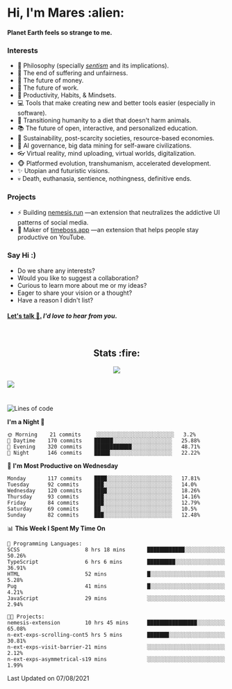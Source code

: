<h1>Hi, I'm Mares :alien:</h1>

#### Planet Earth feels so strange to me.

### **Interests**

- 🌊 Philosophy (specially [_sentism_][sentismmedium] and its implications).
- 🎯 The end of suffering and unfairness.
- 💸 The future of money.
- 💼 The future of work.
- 🧠 Productivity, Habits, & Mindsets.
- 💻 Tools that make creating new and better tools easier (especially in software).
- 🥗 Transitioning humanity to a diet that doesn't harm animals.
- 📚 The future of open, interactive, and personalized education.
- 🌱 Sustainability, post-scarcity societies, resource-based economies.
- 🤖 AI governance, big data mining for self-aware civilizations.
- 👓 Virtual reality, mind uploading, virtual worlds, digitalization.
- 🐵 Platformed evolution, transhumanism, accelerated development.
- ✨ Utopian and futuristic visions.
- 💀 Death, euthanasia, sentience, nothingness, definitive ends.


### **Projects**

- ⚡ Building [nemesis.run](https://nemesis.run) —an extension that neutralizes the addictive UI patterns of social media.
- 💎 Maker of [timeboss.app](https://timeboss.app) —an extension that helps people stay productive on YouTube.


### **Say Hi :)**

- Do we share any interests?
- Would you like to suggest a collaboration?
- Curious to learn more about me or my ideas?
- Eager to share your vision or a thought?
- Have a reason I didn't list?

#### [Let's talk :wave:.](mailto:mareszhar@gmail.com) _I'd love to hear from you_.

[sentismmedium]: https://medium.com/@mareszhar/born-a-prisoner-a-reflection-about-life-its-struggles-and-a-plan-to-escape-d8566ce9b026

<br>

<h2 align="center">Stats :fire:</h2>

<div align="center">
  <img src="https://github-readme-streak-stats.herokuapp.com?user=mareszhar&theme=black-ice&hide_border=true&stroke=FFFFFF15&ring=DF8FFE&fire=DF8FFE&currStreakLabel=DF8FFE&background=1A232A&currStreakNum=86FFAB">
</div>

<!-- Add or remove this: &dates=B1AAB3FF at the end of the streak stats URL if they get bugged and aren't updating -->

<br>

<img src="https://activity-graph.herokuapp.com/graph?username=mareszhar&theme=nord&bg_color=00000000&color=979797&line=DF8FFE&point=00000000&area=true&hide_border=true">

<br>

<h1></h1>

<!--START_SECTION:waka-->
![Lines of code](https://img.shields.io/badge/From%20Hello%20World%20I%27ve%20Written-103540%20lines%20of%20code-blue)

**I'm a Night 🦉** 

```text
🌞 Morning    21 commits     ░░░░░░░░░░░░░░░░░░░░░░░░░   3.2% 
🌆 Daytime    170 commits    ██████░░░░░░░░░░░░░░░░░░░   25.88% 
🌃 Evening    320 commits    ████████████░░░░░░░░░░░░░   48.71% 
🌙 Night      146 commits    █████░░░░░░░░░░░░░░░░░░░░   22.22%

```
📅 **I'm Most Productive on Wednesday** 

```text
Monday       117 commits    ████░░░░░░░░░░░░░░░░░░░░░   17.81% 
Tuesday      92 commits     ███░░░░░░░░░░░░░░░░░░░░░░   14.0% 
Wednesday    120 commits    ████░░░░░░░░░░░░░░░░░░░░░   18.26% 
Thursday     93 commits     ███░░░░░░░░░░░░░░░░░░░░░░   14.16% 
Friday       84 commits     ███░░░░░░░░░░░░░░░░░░░░░░   12.79% 
Saturday     69 commits     ██░░░░░░░░░░░░░░░░░░░░░░░   10.5% 
Sunday       82 commits     ███░░░░░░░░░░░░░░░░░░░░░░   12.48%

```


📊 **This Week I Spent My Time On** 

```text
💬 Programming Languages: 
SCSS                     8 hrs 18 mins       ████████████░░░░░░░░░░░░░   50.26% 
TypeScript               6 hrs 6 mins        █████████░░░░░░░░░░░░░░░░   36.91% 
HTML                     52 mins             █░░░░░░░░░░░░░░░░░░░░░░░░   5.28% 
Pug                      41 mins             █░░░░░░░░░░░░░░░░░░░░░░░░   4.21% 
JavaScript               29 mins             ░░░░░░░░░░░░░░░░░░░░░░░░░   2.94%

🐱‍💻 Projects: 
nemesis-extension        10 hrs 45 mins      ████████████████░░░░░░░░░   65.08% 
n-ext-exps-scrolling-cont5 hrs 5 mins        ███████░░░░░░░░░░░░░░░░░░   30.81% 
n-ext-exps-visit-barrier-21 mins             ░░░░░░░░░░░░░░░░░░░░░░░░░   2.12% 
n-ext-exps-asymmetrical-s19 mins             ░░░░░░░░░░░░░░░░░░░░░░░░░   1.99%

```


 Last Updated on 07/08/2021
<!--END_SECTION:waka-->

